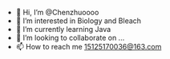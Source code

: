 - 👋 Hi, I’m @Chenzhuoooo
- 👀 I’m interested in Biology and Bleach
- 🌱 I’m currently learning Java
- 💞️ I’m looking to collaborate on ...
- 📫 How to reach me 15125170036@163.com

<!---
Chenzhuoooo/Chenzhuoooo is a ✨ special ✨ repository because its `README.md` (this file) appears on your GitHub profile.
You can click the Preview link to take a look at your changes.
--->
